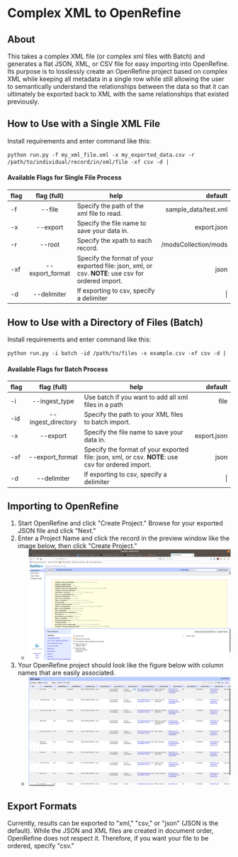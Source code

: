 # Complex XML to OpenRefine

## About

This takes a complex XML file (or complex xml files with Batch) and generates a flat JSON, XML, or CSV file for easy 
importing into OpenRefine. Its purpose is to losslessly create an OpenRefine project based on complex XML while keeping 
all metadata in a single row while still allowing the user to semantically understand the relationships between the 
data so that it can ultimately be exported back to XML with the same relationships that existed previously.

## How to Use with a Single XML File

Install requirements and enter command like this:

```
python run.py -f my_xml_file.xml -x my_exported_data.csv -r /path/to/individual/record/in/xml/file -xf csv -d |
```

#### Available Flags for Single File Process

| flag  | flag (full) | help    | default  |
|-------|:---:|-----------|-------:|
| -f | --file | Specify the path of the xml file to read. | sample_data/test.xml |
| -x | --export  | Specify the file name to save your data in. | export.json  |
| -r | --root | Specify the xpath to each record. | /modsCollection/mods |
| -xf | --export_format | Specify the format of your exported file: json, xml, or csv. **NOTE**: use csv for ordered import. | json |
| -d | --delimiter | If exporting to csv, specify a delimiter | &#124; |

## How to Use with a Directory of Files (Batch)

Install requirements and enter command like this:

```
python run.py -i batch -id /path/to/files -x example.csv -xf csv -d |
```

#### Available Flags for Batch Process

| flag  | flag (full) | help    | default  |
|-------|:---:|-----------|-------:|
| -i | --ingest_type  | Use batch if you want to add all xml files in a path | file  |
| -id | --ingest_directory  | Specify the path to your XML files to batch import. |  |
| -x | --export  | Specify the file name to save your data in. | export.json  |
| -xf | --export_format | Specify the format of your exported file: json, xml, or csv. **NOTE**: use csv for ordered import. | json |
| -d | --delimiter | If exporting to csv, specify a delimiter | &#124; |

## Importing to OpenRefine

1. Start OpenRefine and click "Create Project." Browse for your exported JSON file and click "Next."
2. Enter a Project Name and click the record in the preview window like the image below, then click "Create Project."
    * ![Choosing your record in OpenRefine](images/choose_record.png)
3. Your OpenRefine project should look like the figure below with column names that are easily associated.
    * ![Your imported OpenRefineProject](images/created_project.png)

## Export Formats

Currently, results can be exported to "xml," "csv," or "json" (JSON is the default).  While the JSON and XML files are
 created in document order, OpenRefine does not respect it.  Therefore, if you want your file to be ordered, 
 specify "csv."